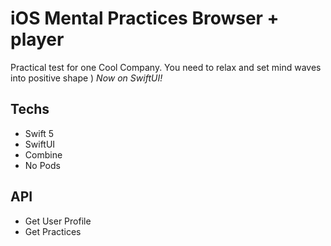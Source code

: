 # iOS Mental Practices Browser + player
Practical test for one Cool Company. You need to relax and set mind waves into positive shape )
*Now on SwiftUI!*

## Techs
* Swift 5
* SwiftUI
* Combine
* No Pods

## API
* Get User Profile
* Get Practices
